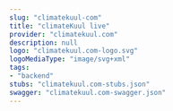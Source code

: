 ```yaml
---
slug: "climatekuul-com"
title: "climateKuul live"
provider: "climatekuul.com"
description: null
logo: "climatekuul.com-logo.svg"
logoMediaType: "image/svg+xml"
tags:
- "backend"
stubs: "climatekuul.com-stubs.json"
swagger: "climatekuul.com-swagger.json"
---
```

